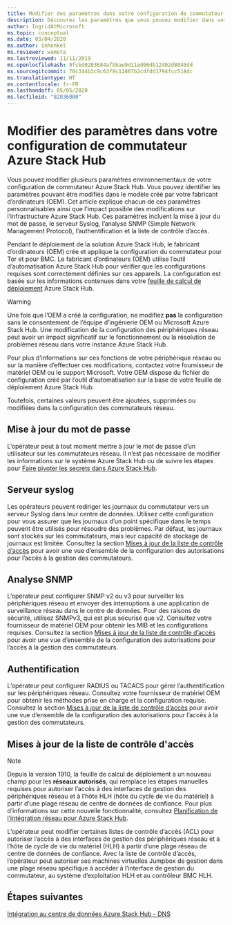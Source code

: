 ```yaml
---
title: Modifier des paramètres dans votre configuration de commutateur Azure Stack Hub
description: Découvrez les paramètres que vous pouvez modifier dans votre configuration de commutateur Azure Stack Hub.
author: IngridAtMicrosoft
ms.topic: conceptual
ms.date: 03/04/2020
ms.author: inhenkel
ms.reviewer: wamota
ms.lastreviewed: 11/11/2019
ms.openlocfilehash: 9fcbd0203684afbbae9d11ed00db12402d8040dd
ms.sourcegitcommit: 70c344b3c9c63f8c12867b2cdfdd1794fcc518dc
ms.translationtype: HT
ms.contentlocale: fr-FR
ms.lasthandoff: 05/05/2020
ms.locfileid: "82836000"
---
```

# <a name="change-settings-on-your-azure-stack-hub-switch-configuration"></a>Modifier des paramètres dans votre configuration de commutateur Azure Stack Hub

Vous pouvez modifier plusieurs paramètres environnementaux de votre configuration de commutateur Azure Stack Hub. Vous pouvez identifier les paramètres pouvant être modifiés dans le modèle créé par votre fabricant d’ordinateurs (OEM). Cet article explique chacun de ces paramètres personnalisables ainsi que l’impact possible des modifications sur l’infrastructure Azure Stack Hub. Ces paramètres incluent la mise à jour du mot de passe, le serveur Syslog, l’analyse SNMP (Simple Network Management Protocol), l’authentification et la liste de contrôle d’accès.

Pendant le déploiement de la solution Azure Stack Hub, le fabricant d’ordinateurs (OEM) crée et applique la configuration du commutateur pour Tor et pour BMC. Le fabricant d’ordinateurs (OEM) utilise l’outil d’automatisation Azure Stack Hub pour vérifier que les configurations requises sont correctement définies sur ces appareils. La configuration est basée sur les informations contenues dans votre [feuille de calcul de déploiement](azure-stack-deployment-worksheet.md) Azure Stack Hub.

> [!Warning]  
> Une fois que l’OEM a créé la configuration, ne modifiez **pas** la configuration sans le consentement de l’équipe d’ingénierie OEM ou Microsoft Azure Stack Hub. Une modification de la configuration des périphériques réseau peut avoir un impact significatif sur le fonctionnement ou la résolution de problèmes réseau dans votre instance Azure Stack Hub.
>
> Pour plus d’informations sur ces fonctions de votre périphérique réseau ou sur la manière d’effectuer ces modifications, contactez votre fournisseur de matériel OEM ou le support Microsoft. Votre OEM dispose du fichier de configuration créé par l’outil d’automatisation sur la base de votre feuille de déploiement Azure Stack Hub.

Toutefois, certaines valeurs peuvent être ajoutées, supprimées ou modifiées dans la configuration des commutateurs réseau.

## <a name="password-update"></a>Mise à jour du mot de passe

L’opérateur peut à tout moment mettre à jour le mot de passe d’un utilisateur sur les commutateurs réseau. Il n’est pas nécessaire de modifier les informations sur le système Azure Stack Hub ou de suivre les étapes pour [Faire pivoter les secrets dans Azure Stack Hub](azure-stack-rotate-secrets.md).

## <a name="syslog-server"></a>Serveur syslog

Les opérateurs peuvent rediriger les journaux du commutateur vers un serveur Syslog dans leur centre de données. Utilisez cette configuration pour vous assurer que les journaux d’un point spécifique dans le temps peuvent être utilisés pour résoudre des problèmes. Par défaut, les journaux sont stockés sur les commutateurs, mais leur capacité de stockage de journaux est limitée. Consultez la section [Mises à jour de la liste de contrôle d’accès](#access-control-list-updates) pour avoir une vue d’ensemble de la configuration des autorisations pour l’accès à la gestion des commutateurs.

## <a name="snmp-monitoring"></a>Analyse SNMP

L’opérateur peut configurer SNMP v2 ou v3 pour surveiller les périphériques réseau et envoyer des interruptions à une application de surveillance réseau dans le centre de données. Pour des raisons de sécurité, utilisez SNMPv3, qui est plus sécurisé que v2. Consultez votre fournisseur de matériel OEM pour obtenir les MIB et les configurations requises. Consultez la section [Mises à jour de la liste de contrôle d’accès](#access-control-list-updates) pour avoir une vue d’ensemble de la configuration des autorisations pour l’accès à la gestion des commutateurs.

## <a name="authentication"></a>Authentification

L’opérateur peut configurer RADIUS ou TACACS pour gérer l’authentification sur les périphériques réseau. Consultez votre fournisseur de matériel OEM pour obtenir les méthodes prise en charge et la configuration requise. Consultez la section [Mises à jour de la liste de contrôle d’accès](#access-control-list-updates) pour avoir une vue d’ensemble de la configuration des autorisations pour l’accès à la gestion des commutateurs.

## <a name="access-control-list-updates"></a>Mises à jour de la liste de contrôle d'accès

> [!NOTE]
> Depuis la version 1910, la feuille de calcul de déploiement a un nouveau champ pour les **réseaux autorisés**, qui remplace les étapes manuelles requises pour autoriser l’accès à des interfaces de gestion des périphériques réseau et à l’hôte HLH (hôte du cycle de vie du matériel) à partir d’une plage réseau de centre de données de confiance. Pour plus d’informations sur cette nouvelle fonctionnalité, consultez [Planification de l’intégration réseau pour Azure Stack Hub](azure-stack-network.md#permitted-networks).

L’opérateur peut modifier certaines listes de contrôle d’accès (ACL) pour autoriser l’accès à des interfaces de gestion des périphériques réseau et à l’hôte de cycle de vie du matériel (HLH) à partir d’une plage réseau de centre de données de confiance. Avec la liste de contrôle d’accès, l’opérateur peut autoriser ses machines virtuelles Jumpbox de gestion dans une plage réseau spécifique à accéder à l’interface de gestion du commutateur, au système d’exploitation HLH et au contrôleur BMC HLH.

## <a name="next-steps"></a>Étapes suivantes

[Intégration au centre de données Azure Stack Hub - DNS](azure-stack-integrate-dns.md)
